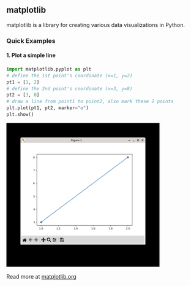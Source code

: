 ## matplotlib

matplotlib is a library for creating various data visualizations in Python.

### Quick Examples

#### 1. Plot a simple line


```python
import matplotlib.pyplot as plt
# define the 1st point's coordinate (x=1, y=2)
pt1 = [1, 2]
# define the 2nd point's coordinate (x=3, y=8)
pt2 = [3, 8]
# draw a line from point1 to point2, also mark these 2 points
plt.plot(pt1, pt2, marker="o")
plt.show()
```

<img src="../../assets/img/matplotlib-line.png" width="400px"/>

Read more at <a href="https://matplotlib.org/stable/index.html">matplotlib.org</a>